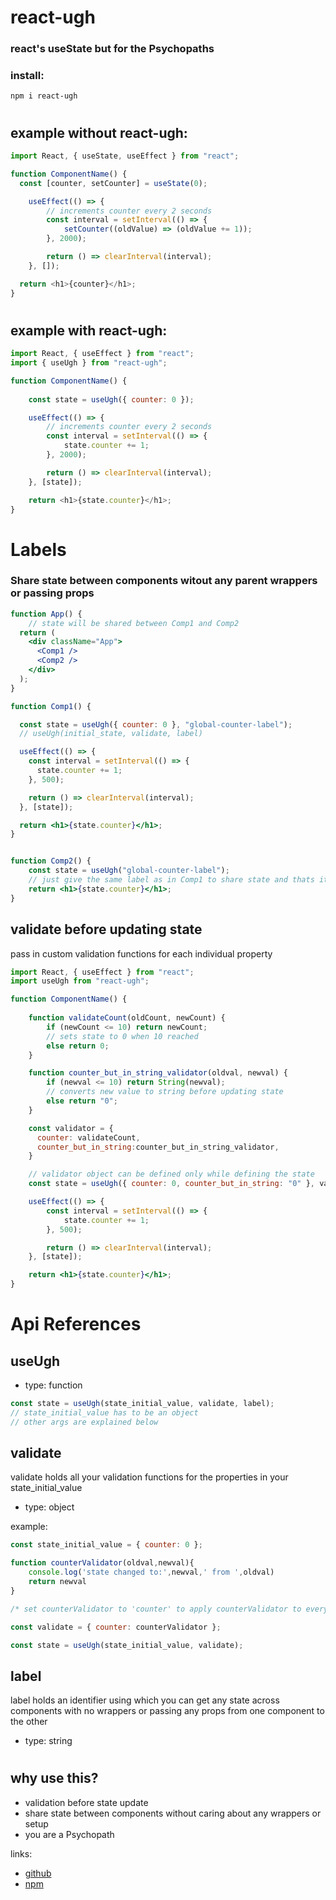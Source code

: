 # react-ugh

### react's useState but for the Psychopaths

### install:
```
npm i react-ugh
```
#

## example without react-ugh:
```javascript
import React, { useState, useEffect } from "react";

function ComponentName() {
  const [counter, setCounter] = useState(0);

    useEffect(() => {
        // increments counter every 2 seconds
        const interval = setInterval(() => {
            setCounter((oldValue) => (oldValue += 1));
        }, 2000);

        return () => clearInterval(interval);
    }, []);

  return <h1>{counter}</h1>;
}

```
#

## example with react-ugh:
```javascript
import React, { useEffect } from "react";
import { useUgh } from "react-ugh";

function ComponentName() {
    
    const state = useUgh({ counter: 0 });

    useEffect(() => {
        // increments counter every 2 seconds
        const interval = setInterval(() => {
            state.counter += 1;
        }, 2000);

        return () => clearInterval(interval);
    }, [state]);

    return <h1>{state.counter}</h1>;
}

```
# 

# Labels
### Share state between components witout any parent wrappers or passing props
```jsx
function App() {
    // state will be shared between Comp1 and Comp2
  return (
    <div className="App">
      <Comp1 />
      <Comp2 />
    </div>
  );
}

function Comp1() {

  const state = useUgh({ counter: 0 }, "global-counter-label");
  // useUgh(initial_state, validate, label)

  useEffect(() => {
    const interval = setInterval(() => {
      state.counter += 1;
    }, 500);

    return () => clearInterval(interval);
  }, [state]);

  return <h1>{state.counter}</h1>;
}


function Comp2() {
    const state = useUgh("global-counter-label");
    // just give the same label as in Comp1 to share state and thats it
    return <h1>{state.counter}</h1>;
}
```

## validate before updating state
pass in custom validation functions for each individual property

```jsx
import React, { useEffect } from "react";
import useUgh from "react-ugh";

function ComponentName() {
    
    function validateCount(oldCount, newCount) {
        if (newCount <= 10) return newCount; 
        // sets state to 0 when 10 reached
        else return 0;
    }

    function counter_but_in_string_validator(oldval, newval) {
        if (newval <= 10) return String(newval);
        // converts new value to string before updating state
        else return "0";
    }

    const validator = {
      counter: validateCount,
      counter_but_in_string:counter_but_in_string_validator,
    }

    // validator object can be defined only while defining the state
    const state = useUgh({ counter: 0, counter_but_in_string: "0" }, validator);

    useEffect(() => {
        const interval = setInterval(() => {
            state.counter += 1;
        }, 500);

        return () => clearInterval(interval);
    }, [state]);

    return <h1>{state.counter}</h1>;
}

```

# Api References

## useUgh
- type: function

```jsx
const state = useUgh(state_initial_value, validate, label);
// state_initial_value has to be an object
// other args are explained below
```
## validate
validate holds all your validation functions for the properties in your state_initial_value
- type: object

example:
```jsx
const state_initial_value = { counter: 0 };

function counterValidator(oldval,newval){
    console.log('state changed to:',newval,' from ',oldval)
    return newval
}

/* set counterValidator to 'counter' to apply counterValidator to every change that occurs to 'counter' property in ur state */

const validate = { counter: counterValidator };

const state = useUgh(state_initial_value, validate);

```

## label
label holds an identifier using which you can get any state across components with no wrappers or passing any props from one component to the other
- type: string
#
## why use this?
- validation before state update
- share state between components without caring about any wrappers or setup
- you are a Psychopath

links: 
- [github](https://github.com/xrehpicx/react-ugh)
- [npm](https://www.npmjs.com/package/react-ugh)
